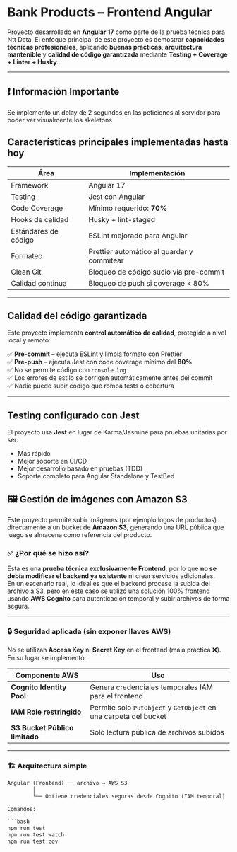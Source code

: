 # Bank Products – Frontend Angular

Proyecto desarrollado en **Angular 17** como parte de la prueba técnica para Ntt Data. El enfoque principal de este proyecto es demostrar **capacidades técnicas profesionales**, aplicando **buenas prácticas**, **arquitectura mantenible** y **calidad de código garantizada** mediante **Testing + Coverage + Linter + Husky**.

---

## ❗ Información Importante

Se implemento un delay de 2 segundos en las peticiones al servidor para poder ver visualmente los skeletons

## Características principales implementadas hasta hoy

| Área                 | Implementación                             |
| -------------------- | ------------------------------------------ |
| Framework            | Angular 17                                 |
| Testing              | Jest con Angular                           |
| Code Coverage        | Mínimo requerido: **70%**                  |
| Hooks de calidad     | Husky + lint-staged                        |
| Estándares de código | ESLint mejorado para Angular               |
| Formateo             | Prettier automático al guardar y commitear |
| Clean Git            | Bloqueo de código sucio vía pre-commit     |
| Calidad continua     | Bloqueo de push si coverage < 80%          |

---

## Calidad del código garantizada

Este proyecto implementa **control automático de calidad**, protegido a nivel local y remoto:

✅ **Pre-commit** – ejecuta ESLint y limpia formato con Prettier  
✅ **Pre-push** – ejecuta Jest con code coverage mínimo del **80%**  
✅ No se permite código con `console.log`  
✅ Los errores de estilo se corrigen automáticamente antes del commit  
✅ Nadie puede subir código que rompa tests o cobertura

---

## Testing configurado con Jest

El proyecto usa **Jest** en lugar de Karma/Jasmine para pruebas unitarias por ser:

- Más rápido
- Mejor soporte en CI/CD
- Mejor desarrollo basado en pruebas (TDD)
- Soporte completo para Angular Standalone y TestBed

## 🖼️ Gestión de imágenes con Amazon S3

Este proyecto permite subir imágenes (por ejemplo logos de productos) directamente a un bucket de **Amazon S3**, generando una URL pública que luego se almacena como referencia del producto.

### ✅ ¿Por qué se hizo así?

Esta es una **prueba técnica exclusivamente Frontend**, por lo que **no se debía modificar el backend ya existente** ni crear servicios adicionales.  
En un escenario real, lo ideal es que el backend procese la subida del archivo a S3, pero en este caso se utilizó una solución 100% frontend usando **AWS Cognito** para autenticación temporal y subir archivos de forma segura.

---

### 🔒 Seguridad aplicada (sin exponer llaves AWS)

No se utilizan **Access Key** ni **Secret Key** en el frontend (mala práctica ❌).  
En su lugar se implementó:

| Componente AWS                 | Uso                                                              |
| ------------------------------ | ---------------------------------------------------------------- |
| **Cognito Identity Pool**      | Genera credenciales temporales IAM para el frontend              |
| **IAM Role restringido**       | Permite solo `PutObject` y `GetObject` en una carpeta del bucket |
| **S3 Bucket Público limitado** | Solo lectura pública de archivos subidos                         |

---

### 🏗️ Arquitectura simple

````txt
Angular (Frontend) ── archivo → AWS S3
        │
        └── Obtiene credenciales seguras desde Cognito (IAM temporal)

Comandos:

```bash
npm run test
npm run test:watch
npm run test:cov
````
